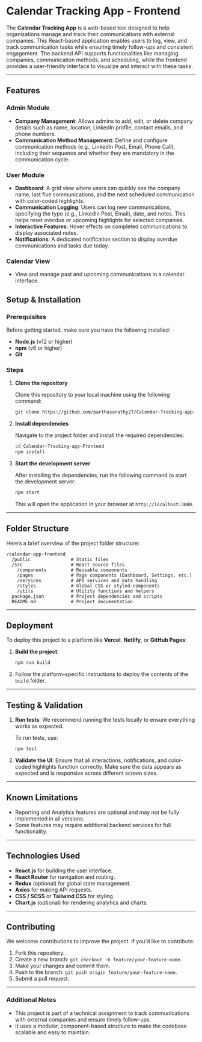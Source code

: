 # Calendar Tracking App - Frontend

The **Calendar Tracking App** is a web-based tool designed to help organizations manage and track their communications with external companies. This React-based application enables users to log, view, and track communication tasks while ensuring timely follow-ups and consistent engagement. The backend API supports functionalities like managing companies, communication methods, and scheduling, while the frontend provides a user-friendly interface to visualize and interact with these tasks.

---

## Features

### Admin Module
- **Company Management**: Allows admins to add, edit, or delete company details such as name, location, LinkedIn profile, contact emails, and phone numbers.
- **Communication Method Management**: Define and configure communication methods (e.g., LinkedIn Post, Email, Phone Call), including their sequence and whether they are mandatory in the communication cycle.

### User Module
- **Dashboard**: A grid view where users can quickly see the company name, last five communications, and the next scheduled communication with color-coded highlights.
- **Communication Logging**: Users can log new communications, specifying the type (e.g., LinkedIn Post, Email), date, and notes. This helps reset overdue or upcoming highlights for selected companies.
- **Interactive Features**: Hover effects on completed communications to display associated notes.
- **Notifications**: A dedicated notification section to display overdue communications and tasks due today.

### Calendar View
- View and manage past and upcoming communications in a calendar interface.

## Setup & Installation

### Prerequisites

Before getting started, make sure you have the following installed:

- **Node.js** (v12 or higher)
- **npm** (v6 or higher)
- **Git**

### Steps

1. **Clone the repository**

   Clone this repository to your local machine using the following command:

   ```bash
   git clone https://github.com/parthasarathy27/Calendar-Tracking-app-Frontend.git
   ```

2. **Install dependencies**

   Navigate to the project folder and install the required dependencies:

   ```bash
   cd Calendar-Tracking-app-Frontend
   npm install
   ```

3. **Start the development server**

   After installing the dependencies, run the following command to start the development server:

   ```bash
   npm start
   ```

   This will open the application in your browser at `http://localhost:3000`.

---

## Folder Structure

Here’s a brief overview of the project folder structure:

```
/calendar-app-frontend
  /public               # Static files
  /src                  # React source files
    /components         # Reusable components
    /pages              # Page components (Dashboard, Settings, etc.)
    /services           # API services and data handling
    /styles             # Global CSS or styled-components
    /utils              # Utility functions and helpers
  package.json          # Project dependencies and scripts
  README.md             # Project documentation
```

---

## Deployment

To deploy this project to a platform like **Vercel**, **Netlify**, or **GitHub Pages**:

1. **Build the project**:

   ```bash
   npm run build
   ```

2. Follow the platform-specific instructions to deploy the contents of the `build` folder.

---

## Testing & Validation

1. **Run tests**: We recommend running the tests locally to ensure everything works as expected.

   To run tests, use:

   ```bash
   npm test
   ```

2. **Validate the UI**: Ensure that all interactions, notifications, and color-coded highlights function correctly. Make sure the data appears as expected and is responsive across different screen sizes.

---

## Known Limitations

- Reporting and Analytics features are optional and may not be fully implemented in all versions.
- Some features may require additional backend services for full functionality.

---

## Technologies Used

- **React.js** for building the user interface.
- **React Router** for navigation and routing.
- **Redux** (optional) for global state management.
- **Axios** for making API requests.
- **CSS / SCSS** or **Tailwind CSS** for styling.
- **Chart.js** (optional) for rendering analytics and charts.

---

## Contributing

We welcome contributions to improve the project. If you'd like to contribute:

1. Fork this repository.
2. Create a new branch: `git checkout -b feature/your-feature-name`.
3. Make your changes and commit them.
4. Push to the branch: `git push origin feature/your-feature-name`.
5. Submit a pull request.

---

### Additional Notes

- This project is part of a technical assignment to track communications with external companies and ensure timely follow-ups.
- It uses a modular, component-based structure to make the codebase scalable and easy to maintain.
